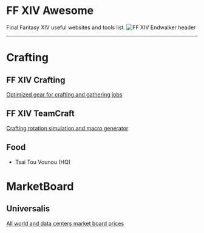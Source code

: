 FF XIV Awesome
===
Final Fantasy XIV useful websites and tools list.
![FF XIV Endwalker header](https://pbs.twimg.com/media/EthcSCyXYAAw9sJ?format=jpg&name=large)

---

# Crafting

## FF XIV Crafting

[Optimized gear for crafting and gathering jobs](https://ffxivcrafting.com/equipment)


## FF XIV TeamCraft

[Crafting rotation simulation and macro generator](https://ffxivteamcraft.com/simulator/3241/1266)

## Food

* Tsai Tou Vounou (HQ)

# MarketBoard

## Universalis

[All world and data centers market board prices](https://universalis.app/)
